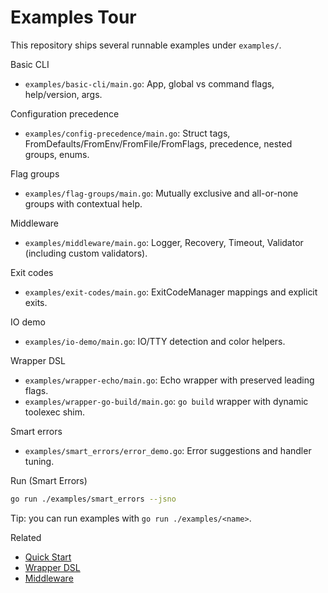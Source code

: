 # Examples Tour

This repository ships several runnable examples under `examples/`.

Basic CLI
- `examples/basic-cli/main.go`: App, global vs command flags, help/version, args.

Configuration precedence
- `examples/config-precedence/main.go`: Struct tags, FromDefaults/FromEnv/FromFile/FromFlags, precedence, nested groups, enums.

Flag groups
- `examples/flag-groups/main.go`: Mutually exclusive and all-or-none groups with contextual help.

Middleware
- `examples/middleware/main.go`: Logger, Recovery, Timeout, Validator (including custom validators).

Exit codes
- `examples/exit-codes/main.go`: ExitCodeManager mappings and explicit exits.

IO demo
- `examples/io-demo/main.go`: IO/TTY detection and color helpers.

Wrapper DSL
- `examples/wrapper-echo/main.go`: Echo wrapper with preserved leading flags.
- `examples/wrapper-go-build/main.go`: `go build` wrapper with dynamic toolexec shim.

Smart errors
- `examples/smart_errors/error_demo.go`: Error suggestions and handler tuning.

Run (Smart Errors)
```bash
go run ./examples/smart_errors --jsno
```

Tip: you can run examples with `go run ./examples/<name>`.

Related
- [Quick Start](./quickstart.md)
- [Wrapper DSL](./wrapper.md)
- [Middleware](./middleware.md)
